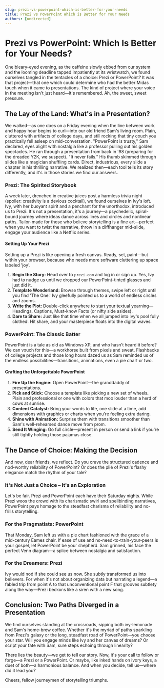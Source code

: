 ```yaml
---
slug: prezi-vs-powerpoint-which-is-better-for-your-needs
title: Prezi vs PowerPoint Which is Better for Your Needs
authors: [undirected]
---
```



# Prezi vs PowerPoint: Which Is Better for Your Needs?

One bleary-eyed evening, as the caffeine slowly ebbed from our system and the looming deadline tapped impatiently at its wristwatch, we found ourselves tangled in the tentacles of a choice: Prezi or PowerPoint? It was that project—that one which could determine who had the better Midas touch when it came to presentations. The kind of project where your voice in the meeting isn't just heard—it's remembered. Ah, the sweet, sweet pressure.

## The Lay of the Land: What's in a Presentation?

We walked—as one does on a Friday evening when the line between work and happy hour begins to curl—into our old friend Sam's living room. Plain, cluttered with artifacts of college days, and still rocking that tiny couch you practically fell asleep on mid-conversation. "PowerPoint is trusty," Sam declared, eyes alight with nostalgia like a professor pulling out his golden spectacles. He ran through a presentation from back in '98 (preparing for the dreaded Y2K, we suspect). "It never fails." His thumb skimmed through slides like a magician shuffling cards. Direct, industrious, every slide a chapter in his thrilling narrative. We realized then—each tool tells its story differently, and it's in those stories we find our answers.

### Prezi: The Spirited Storybook

A week later, drenched in creative juices post a harmless trivia night (spoiler: creativity is a devious cocktail), we found ourselves in Ivy's loft. Ivy, with her buoyant spirit and a penchant for the unorthodox, introduced us to Prezi. It's not a presentation, it's a journey—a psychedelic, spiral-bound journey where ideas dance across lines and circles and nonlinear paths. Tailor-made for those who believe storytelling is a fine art—perfect when you want to twist the narrative, throw in a cliffhanger mid-slide, engage your audience like a Netflix series.

#### Setting Up Your Prezi

Setting up a Prezi is like opening a fresh canvas. Ready, set, paint—but within your browser, because who needs more software cluttering up space labeled 'joy'. 

1. **Begin the Story:** Head over to `prezi.com` and log in or sign up. Yes, Ivy had to nudge us until we dropped our PowerPoint-tinted glasses and just did it.
2. **Template Wonderland:** Browse through themes, swipe left or right until you find 'The One.' Ivy gleefully pointed us to a world of endless circles and zooms.
3. **Write the Plot:** Double-click anywhere to start your textual yearning—Headings, Captions, Must-know Facts (or nifty side asides).
4. **Dare to Share:** Just like that time when we all jumped into Ivy's pool fully clothed. Hit share, and your masterpiece floats into the digital waves.

### PowerPoint: The Classic Batter

PowerPoint is a tale as old as Windows XP, and who hasn't heard it before? We can vouch for this—a workhorse built from pixels and sweat. Flashbacks of college projects and those long hours dazed us as Sam reminded us of the endless possibilities—transitions, animations, even a pie chart or two.

#### Crafting the Unforgettable PowerPoint

1. **Fire Up the Engine:** Open PowerPoint—the granddaddy of presentations. 
2. **Pick and Stick:** Choose a template like picking a new set of wheels. Plain and professional or one with colors that moo louder than a herd of cows at sunrise.
3. **Content Catalyst:** Bring your words to life, one slide at a time, add dimensions with graphics or charts when you're feeling extra daring.
4. **Shine with Animation:** Surprise them with transitions smoother than Sam's well-rehearsed dance move from prom.
5. **Send It Winging:** Go full circle—present in person or send a link if you're still tightly holding those pajamas close.

## The Dance of Choice: Making the Decision 

And now, dear friends, we reflect. Do you crave the structured cadence and nod-worthy reliability of PowerPoint? Or does the plié of Prezi's flashy elegance match the rhythm of your tale?

### It's Not Just a Choice – It's an Exploration

Let's be fair. Prezi and PowerPoint each have their Saturday nights. While Prezi woos the crowd with its charismatic swirl and spellbinding narratives, PowerPoint pays homage to the steadfast charisma of reliability and no-frills storytelling. 

### For the Pragmatists: PowerPoint

That Monday, Sam left us with a pie chart fashioned with the grace of a mid-century Eames chair. If ease of use and no-need-to-train-your-peers is your gospel, let PowerPoint be your shepherd. Sam grinned, his face the perfect Venn diagram—a splice between nostalgia and satisfaction.

### For the Dreamers: Prezi

Ivy would nod if she could see us now. She subtly transformed us into believers. For when it's not about organizing data but narrating a legend—a fabled trip from point A to that unconventional point F that grooves subtlety along the way—Prezi beckons like a siren with a new song.

## Conclusion: Two Paths Diverged in a Presentation 

We find ourselves standing at the crossroads, sipping both ivy-lemonade and Sam's home-brew coffee. Whether it's the myriad of paths sparkling from Prezi's galaxy or the long, steadfast road of PowerPoint—you choose your star. Will you engage minds like Ivy and her canvas of dreams? Or script your fate with Sam, sure steps echoing through linearity? 

There lies the beauty—we get to tell our story. Now, it's your call to follow or forge—a Prezi or a PowerPoint. Or maybe, like inked hands on ivory keys, a duet of both—a harmonious balance. And when you decide, tell us—where did it lead you?

Cheers, fellow journeymen of storytelling triumphs.